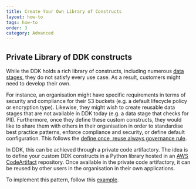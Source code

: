 ```yaml
---
title: Create Your Own Library of Constructs
layout: how-to
tags: how-to
order: 3
category: Advanced
---
```


## Private Library of DDK constructs

While the DDK holds a rich library of constructs, including numerous [data stages](https://awslabs.github.io/aws-ddk/release/latest/api/core/aws_ddk_core.html#data-stages), they do not satisfy every use case. As a result, customers might need to develop their own.

For instance, an organisation might have specific requirements in terms of security and compliance for their S3 buckets (e.g. a default lifecycle policy or encryption type). Likewise, they might wish to create reusable data stages that are not available in DDK today (e.g. a data stage that checks for PII). Furthermore, once they define these custom constructs, they would like to share them with others in their organisation in order to standardise best practice patterns, enforce compliance and security, or define default configuration. This follows the [define once, reuse always governance rule](https://aws.amazon.com/blogs/enterprise-strategy/governance-in-the-cloud-and-in-the-digital-age-part-one/).

In DDK, this can be achieved through a private code artifactory. The idea is to define your custom DDK constructs in a Python library hosted in an [AWS CodeArtifact](https://aws.amazon.com/codeartifact/) repository. Once available in the private code artifactory, it can be reused by other users in the organisation in their own applications.

To implement this pattern, follow this [example](https://github.com/aws-samples/aws-ddk-examples/tree/main/private_artifactory).